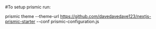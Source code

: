 #To setup prismic run:

prismic theme --theme-url https://github.com/davedavedave123/nextjs-prismic-starter --conf prismic-configuration.js
